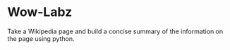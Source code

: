 # Wow-Labz
Take a Wikipedia page and build a concise summary of the information on the page using python.
